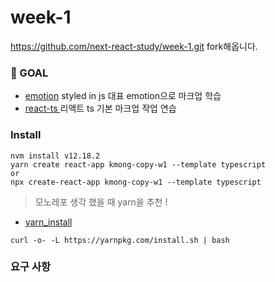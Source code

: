 # week-1

https://github.com/next-react-study/week-1.git fork해옵니다. 

### 🎯 GOAL

- [emotion](https://github.com/emotion-js/emotion) styled in js 대표 emotion으로 마크업 학습 
- [react-ts ](https://create-react-app.dev/docs/adding-typescript/) 리액트 ts 기본  마크업 작업 연습 

###  Install 

```
nvm install v12.18.2
yarn create react-app kmong-copy-w1 --template typescript
or 
npx create-react-app kmong-copy-w1 --template typescript
```

> 모노레포 생각 했을 때 yarn을 추천 ! 

- [yarn_install](https://classic.yarnpkg.com/en/docs/install/#mac-stable)
```shell
curl -o- -L https://yarnpkg.com/install.sh | bash
```


### 요구 사항 

